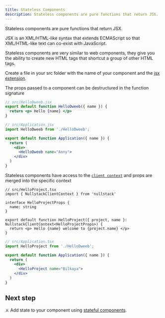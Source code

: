 ```yaml
---
title: Stateless Components
description: Stateless components are pure functions that return JSX.
---
```


Stateless components are pure functions that return JSX.

JSX is an XML/HTML-like syntax that extends ECMAScript so that XML/HTML-like text can co-exist with JavaScript.

Stateless components are very similar to web components, they give you the ability to create new HTML tags that shortcut a group of other HTML tags.

Create a file in your src folder with the name of your component and the [jsx extension](/jsx-elements).

The props passed to a component can be destructured in the function signature

```jsx
// src/HelloDweeb.jsx
export default function HelloDweeb({ name }) {
  return <p> Hello {name} </p>
}
```

```jsx
// src/Application.jsx
import HelloDweeb from './HelloDweeb';

export default function Application({ name }) {
  return (
    <div>
      <HelloDweeb name="Anny">
    </div>
  )
}
```

Stateless components have access to the [`client context`](/context) and props are merged into the specific context

```tsx
// src/HelloProject.tsx
import { NullstackClientContext } from 'nullstack'

interface HelloProjectProps {
  name: string
}

export default function HelloProject({ project, name }: NullstackClientContext<HelloProjectProps>) {
  return <p> Hello {name} welcome to {project.name} </p>
}
```

```jsx
// src/Application.tsx
import HelloProject from './HelloDweeb';

export default function Application({ name }) {
  return (
    <div>
      <HelloProject name="Bilkaya">
    </div>
  )
}
```

## Next step

⚔ Add state to your component using [stateful components](/stateful-components).